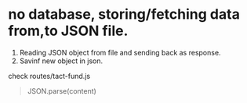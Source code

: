 # no database, storing/fetching data from,to JSON file.
1. Reading JSON object from file and sending back as response.
2. Savinf new object in json.

check routes/tact-fund.js

> JSON.parse(content) 